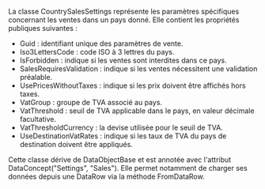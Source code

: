 La classe CountrySalesSettings représente les paramètres spécifiques concernant les ventes dans un pays donné. Elle contient les propriétés publiques suivantes :

- Guid : identifiant unique des paramètres de vente.
- Iso3LettersCode : code ISO à 3 lettres du pays.
- IsForbidden : indique si les ventes sont interdites dans ce pays.
- SalesRequiresValidation : indique si les ventes nécessitent une validation préalable.
- UsePricesWithoutTaxes : indique si les prix doivent être affichés hors taxes.
- VatGroup : groupe de TVA associé au pays.
- VatThreshold : seuil de TVA applicable dans le pays, en valeur décimale facultative.
- VatThresholdCurrency : la devise utilisée pour le seuil de TVA.
- UseDestinationVatRates : indique si les taux de TVA du pays de destination doivent être appliqués.

Cette classe dérive de DataObjectBase et est annotée avec l'attribut DataConcept("Settings", "Sales"). Elle permet notamment de charger ses données depuis une DataRow via la méthode FromDataRow.
